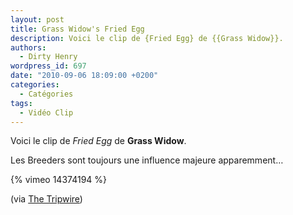 ```yaml
---
layout: post
title: Grass Widow's Fried Egg
description: Voici le clip de {Fried Egg} de {{Grass Widow}}.
authors:
  - Dirty Henry
wordpress_id: 697
date: "2010-09-06 18:09:00 +0200"
categories:
  - Catégories
tags:
  - Vidéo Clip
---
```


Voici le clip de _Fried Egg_ de **Grass Widow**.

Les Breeders sont toujours une influence majeure apparemment…

{% vimeo 14374194 %}

(via
[The Tripwire](http://www.thetripwire.com/tripwiretv/2010/08/25/video-grass-widow-fried-egg/))
